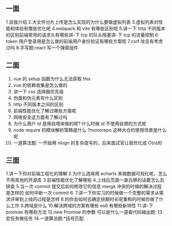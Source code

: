 ## 一面

1.自我介绍 2.大文件分片上传是怎么实现的为什么要做虚拟列表 3.虚拟列表对性能和体验有哪些优化呢
4.webpack 和 vite 有哪些区别呢 5.讲一下 http 不同版本的区别前端常用的请求头有哪些讲-下 tcp 的队头阻塞讲-下 tcp 的流量控制 6. token 用户登录用是怎么做的前端用户身份验证有哪些方案呢
7.csrf 攻击有考虑过吗 8.手写题:react 写一个弹窗组件

## 二面

1. vue 的 setup 函数为什么无法获取 this
1. vue 的依赖收集是怎么做的
1. 讲一下 css 选择器优先级
1. 伪类和伪元素有什么区别
1. http 不同版本之间的区别
1. 前端性能优化了解过哪些方案呢
1. 网络安全这方面有了解过吗
1. 为什么用户 id 是用自增来做的呢? 什么时候 id 不使用自增的方式呢
1. node require 的模块解析策略是什么 ?monorepo 这种大仓的使用场景是什么呢
1. 一道算法题:
   一开始用 nlogn 的复杂度写的，后来面试官让我优化成 O(n)的

## 三面

1.讲一下你对前端工程化的理解 2.为什么选择用 echarts 来做数据可视化呢，怎么不用其他的开源库 3.前端性能优化了解哪些 4.上线后页面一直白屏的话要怎么去排查 5.当一次 commit 提交后如何修改它的信息 merge 冲突的时候的解决过程
是怎样的 如何中断一次 commit 6. 7.讲一下你实习的时候做一个完整的需求从需求评审到上线的过程是怎样 8.的你会如何去确定排期时长呢重构的时候你做了什么工作 9.跨域是什么 10.解决跨域的方案有哪些 es6 有哪些新特性 11.讲-下 promise 有哪些方法
12.new Promise 的参数 可以是什么一道看代码输出题: 13.宏任务微任务 14.一道算法题:\*括号匹配
